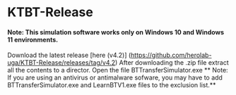 # KTBT-Release
#### Note: This simulation software works only on Windows 10 and Windows 11 environments.

Download the latest release [here (v4.2)] (https://github.com/herolab-uga/KTBT-Release/releases/tag/v4.2)
After downloading the .zip file extract all the contents to a director.
Open the file BTTransferSimulator.exe 
** Note: If you are using an antivirus or antimalware sofware, you may have to add BTTransferSimulator.exe and LearnBTV1.exe files to the exclusion list.**


